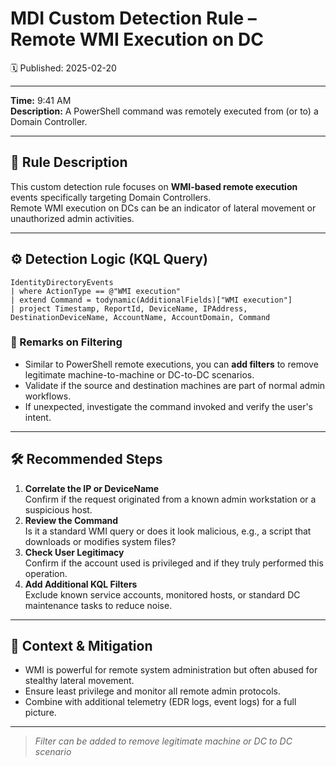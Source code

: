 # MDI Custom Detection Rule – Remote WMI Execution on DC
🗓️ Published: 2025-02-20

---

**Time:** 9:41 AM  
**Description:** A PowerShell command was remotely executed from (or to) a Domain Controller.

---

## 💍 Rule Description

This custom detection rule focuses on **WMI-based remote execution** events specifically targeting Domain Controllers.  
Remote WMI execution on DCs can be an indicator of lateral movement or unauthorized admin activities.

---

## ⚙️ Detection Logic (KQL Query)

```kusto
IdentityDirectoryEvents
| where ActionType == @"WMI execution"
| extend Command = todynamic(AdditionalFields)["WMI execution"]
| project Timestamp, ReportId, DeviceName, IPAddress, DestinationDeviceName, AccountName, AccountDomain, Command
```

### 🔖 Remarks on Filtering
- Similar to PowerShell remote executions, you can **add filters** to remove legitimate machine-to-machine or DC-to-DC scenarios.
- Validate if the source and destination machines are part of normal admin workflows.
- If unexpected, investigate the command invoked and verify the user's intent.

---

## 🛠️ Recommended Steps

1. **Correlate the IP or DeviceName**  
   Confirm if the request originated from a known admin workstation or a suspicious host.
2. **Review the Command**  
   Is it a standard WMI query or does it look malicious, e.g., a script that downloads or modifies system files?
3. **Check User Legitimacy**  
   Confirm if the account used is privileged and if they truly performed this operation.
4. **Add Additional KQL Filters**  
   Exclude known service accounts, monitored hosts, or standard DC maintenance tasks to reduce noise.

---

## 🧩 Context & Mitigation

- WMI is powerful for remote system administration but often abused for stealthy lateral movement.
- Ensure least privilege and monitor all remote admin protocols. 
- Combine with additional telemetry (EDR logs, event logs) for a full picture.

---

> *Filter can be added to remove legitimate machine or DC to DC scenario*

